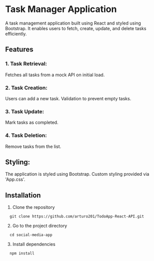 # Task Manager Application
A task management application built using React and styled using Bootstrap. It enables users to fetch, create, update, and delete tasks efficiently.

## Features
### 1. Task Retrieval:
Fetches all tasks from a mock API on initial load.
### 2. Task Creation:
Users can add a new task.
Validation to prevent empty tasks.

### 3. Task Update:
Mark tasks as completed.

### 4. Task Deletion:
Remove tasks from the list.

## Styling:
The application is styled using Bootstrap.
Custom styling provided via 'App.css'.


## Installation

1. Clone the repository
```
  git clone https://github.com/arturo201/TodoApp-React-API.git
```
2. Go to the project directory
```
  cd social-media-app
```
3. Install dependencies
```
  npm install
```
